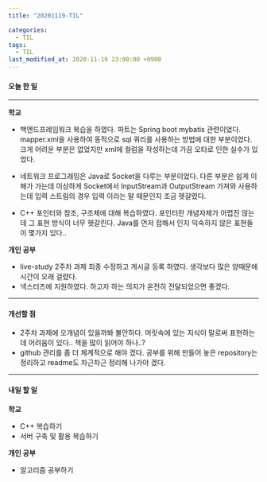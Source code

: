 ```yaml
---
title: "20201119-TIL"

categories:
  - TIL
tags:
  - TIL
last_modified_at: 2020-11-19 23:00:00 +0900
---
```


#### 오늘 한 일

---

__학교__
 - 백엔드프레임워크 복습을 하였다. 파트는 Spring boot mybatis 관련이었다. mapper.xml을 사용하여 동적으로 sql 쿼리를 사용하는 방법에 대한 부분이었다. 크게 어려운 부분은 없었지만 xml에 컬럼을 작성하는데 가끔 오타로 인한 실수가 있었다. 
 
 - 네트워크 프로그래밍은 Java로 Socket을 다루는 부분이었다. 다른 부분은 쉽게 이해가 가는데 이상하게 Socket에서 InputStream과 OutputStream 가져와 사용하는데 입력 스트림의 경우 입력 이라는 말 때문인지 조금 헷갈렸다.

 - C++ 포인터와 참조, 구조체에 대해 복습하였다. 포인터란 개념자체가 어렵진 않는데 그 표현 방식이 너무 헷갈린다. Java를 먼저 접해서 인지 익숙하지 않은 표현들이 몇가지 있다..

__개인 공부__
 - live-study 2주차 과제 최종 수정하고 게시글 등록 하였다. 생각보다 많은 양때문에 시간이 오래 걸렸다. 
 - 넥스터즈에 지원하였다. 하고자 하는 의지가 온전히 전달되었으면 좋겠다.
---

#### 개선할 점
 - 2주차 과제에 오개념이 있을까봐 불안하다. 머릿속에 있는 지식이 말로써 표현하는데 어려움이 있다.. 책을 많이 읽어야 하나..?
 - github 관리를 좀 더 체계적으로 해야 겠다. 공부를 위해 만들어 놓은 repository는 정리하고 readme도 차근차근 정리해 나가야 겠다.

---

#### 내일 할 일

__학교__
 - C++ 복습하기
 - 서버 구축 및 활용 복습하기

__개인 공부__
 - 알고리즘 공부하기
